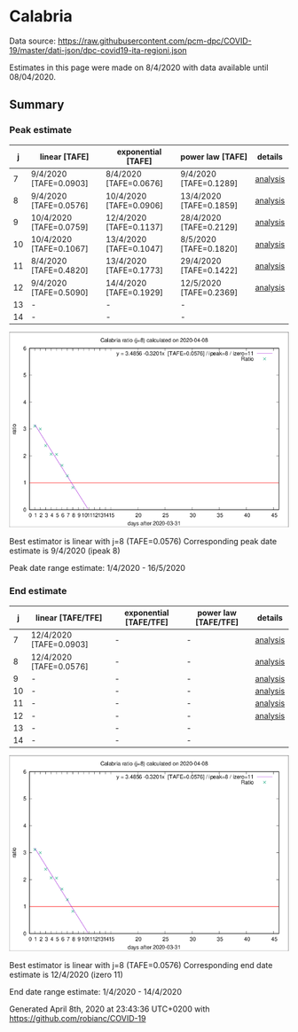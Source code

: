 # Calabria


Data source: https://raw.githubusercontent.com/pcm-dpc/COVID-19/master/dati-json/dpc-covid19-ita-regioni.json

Estimates in this page were made on 8/4/2020 with data available until 08/04/2020.


## Summary 

### Peak estimate 
|j|linear [TAFE]|exponential [TAFE]|power law [TAFE]|details|
|---|----|-----------|---------|-------|
|7|9/4/2020 [TAFE=0.0903]|8/4/2020 [TAFE=0.0676]|9/4/2020 [TAFE=0.1289]|[analysis](COVID-19_calabria_j7_2020-04-08.md)|
|8|9/4/2020 [TAFE=0.0576]|10/4/2020 [TAFE=0.0906]|13/4/2020 [TAFE=0.1859]|[analysis](COVID-19_calabria_j8_2020-04-08.md)|
|9|10/4/2020 [TAFE=0.0759]|12/4/2020 [TAFE=0.1137]|28/4/2020 [TAFE=0.2129]|[analysis](COVID-19_calabria_j9_2020-04-08.md)|
|10|10/4/2020 [TAFE=0.1067]|13/4/2020 [TAFE=0.1047]|8/5/2020 [TAFE=0.1820]|[analysis](COVID-19_calabria_j10_2020-04-08.md)|
|11|8/4/2020 [TAFE=0.4820]|13/4/2020 [TAFE=0.1773]|29/4/2020 [TAFE=0.1422]|[analysis](COVID-19_calabria_j11_2020-04-08.md)|
|12|9/4/2020 [TAFE=0.5090]|14/4/2020 [TAFE=0.1929]|12/5/2020 [TAFE=0.2369]|[analysis](COVID-19_calabria_j12_2020-04-08.md)|
|13|-|-|-||
|14|-|-|-||

![best peak estimate](COVID-19_calabria_j8_2020-04-08.png)

Best estimator is linear with j=8 (TAFE=0.0576)
Corresponding peak date estimate is 9/4/2020 (ipeak 8)


Peak date range estimate: 1/4/2020 - 16/5/2020

### End estimate 
|j|linear [TAFE/TFE]|exponential [TAFE/TFE]|power law [TAFE/TFE]|details|
|---|----|-----------|---------|-------|
|7|12/4/2020 [TAFE=0.0903]|-|-|[analysis](COVID-19_calabria_j7_2020-04-08.md)|
|8|12/4/2020 [TAFE=0.0576]|-|-|[analysis](COVID-19_calabria_j8_2020-04-08.md)|
|9|-|-|-|[analysis](COVID-19_calabria_j9_2020-04-08.md)|
|10|-|-|-|[analysis](COVID-19_calabria_j10_2020-04-08.md)|
|11|-|-|-|[analysis](COVID-19_calabria_j11_2020-04-08.md)|
|12|-|-|-|[analysis](COVID-19_calabria_j12_2020-04-08.md)|
|13|-|-|-||
|14|-|-|-||

![best zero estimate](COVID-19_calabria_j8_2020-04-08.png)

Best estimator is linear with j=8 (TAFE=0.0576)
Corresponding end date estimate is 12/4/2020 (izero 11)


End date range estimate: 1/4/2020 - 14/4/2020

Generated April 8th, 2020 at 23:43:36 UTC+0200 with https://github.com/robianc/COVID-19
